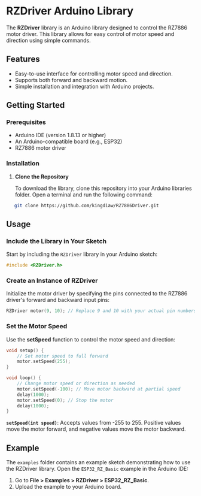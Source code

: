 # RZDriver Arduino Library

The **RZDriver** library is an Arduino library designed to control the RZ7886 motor driver. This library allows for easy control of motor speed and direction using simple commands.

## Features

- Easy-to-use interface for controlling motor speed and direction.
- Supports both forward and backward motion.
- Simple installation and integration with Arduino projects.

## Getting Started

### Prerequisites

- Arduino IDE (version 1.8.13 or higher)
- An Arduino-compatible board (e.g., ESP32)
- RZ7886 motor driver

### Installation

1. **Clone the Repository**

   To download the library, clone this repository into your Arduino libraries folder. Open a terminal and run the following command:

```bash
   git clone https://github.com/kingdiaw/RZ7886Driver.git
```

## Usage

### Include the Library in Your Sketch

Start by including the `RZDriver` library in your Arduino sketch:

```cpp
#include <RZDriver.h>
```
### Create an Instance of RZDriver

Initialize the motor driver by specifying the pins connected to the RZ7886 driver's forward and backward input pins:

```cpp
RZDriver motor(9, 10); // Replace 9 and 10 with your actual pin numbers
```
### Set the Motor Speed

Use the **setSpeed** function to control the motor speed and direction:

```cpp
void setup() {
    // Set motor speed to full forward
    motor.setSpeed(255);
}

void loop() {
    // Change motor speed or direction as needed
    motor.setSpeed(-100); // Move motor backward at partial speed
    delay(1000);
    motor.setSpeed(0); // Stop the motor
    delay(1000);
}
```
**`setSpeed(int speed)`**: Accepts values from -255 to 255. Positive values move the motor forward, and negative values move the motor backward.

## Example

The `examples` folder contains an example sketch demonstrating how to use the RZDriver library. Open the `ESP32_RZ_Basic` example in the Arduino IDE:

1. Go to **File > Examples > RZDriver > ESP32_RZ_Basic**.
2. Upload the example to your Arduino board.
